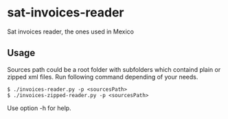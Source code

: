 # sat-invoices-reader
Sat invoices reader, the ones used in Mexico

## Usage

Sources path could be a root folder with subfolders which containd plain or zipped xml files. Run following command depending of your needs.

```
$ ./invoices-reader.py -p <sourcesPath>
$ ./invoices-zipped-reader.py -p <sourcesPath>
```

Use option -h for help.
